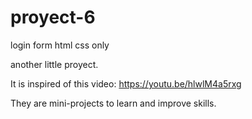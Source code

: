 # proyect-6
login form html css only

another little proyect.

It is inspired of this video: https://youtu.be/hlwlM4a5rxg

They are mini-projects to learn and improve skills.
